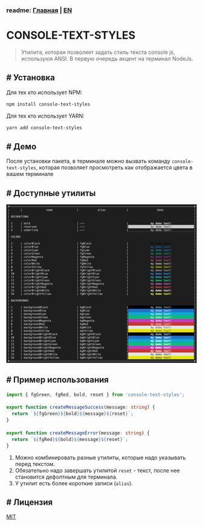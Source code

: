 ### readme: [Главная](./../README.md) | [EN](./README-EN.md)

# CONSOLE-TEXT-STYLES

> Утилита, которая позволяет задать стиль текста console js, используюя ANSI. В первую очередь акцент на терминал NodeJs.

## # Установка

Для тех кто использует NPM:

```sh
npm install console-text-styles
```

Для тех кто использует YARN:

```sh
yarn add console-text-styles
```

## # Демо

После установки пакета, в терминале можно вызвать команду `console-text-styles`, которая позволяет просмотреть как отображается цвета в вашем терминале

## # Доступные утилиты

![utilites](./utilites.png)

## # Пример использования

```ts
import { fgGreen, fgRed, bold, reset } from 'console-text-styles';

export function createMessageSuccess(message: string) {
  return `${fgGreen}${bold}${message}${reset}`;
}

export function createMessageError(message: string) {
  return `${fgRed}${bold}${message}${reset}`;
}
```

1. Можно комбинировать разные утилиты, которые надо указывать перед текстом.
2. Обязательно надо завершать утилитой `reset` - текст, после нее становится дефолтным для терминала.
3. У утилит есть более короткие записи (`alias`).

## # Лицензия

[MIT](./../LICENSE)
